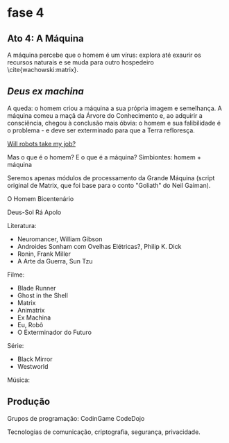 # fase 4

## Ato 4: A Máquina

A máquina percebe que o homem é um vírus: explora até exaurir os recursos naturais e se muda para outro hospedeiro \cite{wachowski:matrix}.

## _Deus ex machina_

A queda: o homem criou a máquina a sua própria imagem e semelhança. A máquina comeu a maçã da Árvore do Conhecimento e, ao adquirir a consciência, chegou à conclusão mais óbvia: o homem e sua falibilidade é o problema - e deve ser exterminado para que a Terra refloresça.

[Will robots take my job?](https://willrobotstakemyjob.com)

Mas o que é o homem? E o que é a máquina? Simbiontes: homem + máquina

Seremos apenas módulos de processamento da Grande Máquina (script original de Matrix, que foi base para o conto "Goliath" do Neil Gaiman).

O Homem Bicentenário

Deus-Sol Rá Apolo

Literatura:

- Neuromancer, William Gibson
- Androides Sonham com Ovelhas Elétricas?, Philip K. Dick
- Ronin, Frank Miller
- A Arte da Guerra, Sun Tzu

Filme:

- Blade Runner
- Ghost in the Shell
- Matrix
- Animatrix
- Ex Machina
- Eu, Robô
- O Exterminador do Futuro 

Série:

- Black Mirror
- Westworld

Música:

## Produção

Grupos de programação: CodinGame CodeDojo

Tecnologias de comunicação, criptografia, segurança, privacidade.
